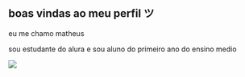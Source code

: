 ## boas vindas ao meu perfil ツ

eu me chamo matheus 

sou estudante do alura e sou aluno do primeiro ano do ensino medio 

![](https://media.tenor.com/LsYPAE9JiP8AAAAM/rolando-ronaldo.gif)
